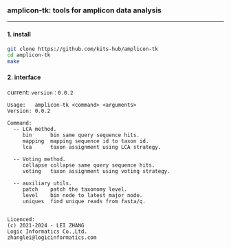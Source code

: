 ###  amplicon-tk: tools for amplicon data analysis

<hr>

#### 1. install

```sh
git clone https://github.com/kits-hub/amplicon-tk
cd amplicon-tk
make
```

#### 2. interface

current: `version：0.0.2`


```text
Usage:   amplicon-tk <command> <arguments>
Version: 0.0.2

Command:
  -- LCA method.
     bin      bin same query sequence hits.
     mapping  mapping sequence id to taxon id.
     lca      taxon assignment using LCA strategy.

  -- Voting method.
     collapse collapse same query sequence hits.
     voting   taxon assignment using voting strategy.

  -- auxiliary utils.
     patch    patch the taxonomy level.
     level    bin node to latest major node.
     uniques  find unique reads from fasta/q.


Licenced:
(c) 2021-2024 - LEI ZHANG
Logic Informatics Co.,Ltd.
zhanglei@logicinformatics.com

```
